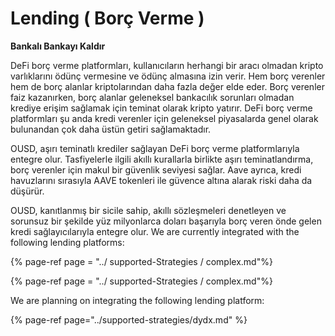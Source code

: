 # Lending ( Borç Verme )

**Bankalı Bankayı Kaldır**

DeFi borç verme platformları, kullanıcıların herhangi bir aracı olmadan kripto varlıklarını ödünç vermesine ve ödünç almasına izin verir. Hem borç verenler hem de borç alanlar kriptolarından daha fazla değer elde eder. Borç verenler faiz kazanırken, borç alanlar geleneksel bankacılık sorunları olmadan krediye erişim sağlamak için teminat olarak kripto yatırır. DeFi borç verme platformları şu anda kredi verenler için geleneksel piyasalarda genel olarak bulunandan çok daha üstün getiri sağlamaktadır.

OUSD, aşırı teminatlı krediler sağlayan DeFi borç verme platformlarıyla entegre olur. Tasfiyelerle ilgili akıllı kurallarla birlikte aşırı teminatlandırma, borç verenler için makul bir güvenlik seviyesi sağlar. Aave ayrıca, kredi havuzlarını sırasıyla AAVE tokenleri ile güvence altına alarak riski daha da düşürür.

OUSD, kanıtlanmış bir sicile sahip, akıllı sözleşmeleri denetleyen ve sorunsuz bir şekilde yüz milyonlarca doları başarıyla borç veren önde gelen kredi sağlayıcılarıyla entegre olur. We are currently integrated with the following lending platforms:

{% page-ref page = "../ supported-Strategies / complex.md"%}

{% page-ref page = "../ supported-Strategies / complex.md"%}

We are planning on integrating the following lending platform:

{% page-ref page="../supported-strategies/dydx.md" %}











